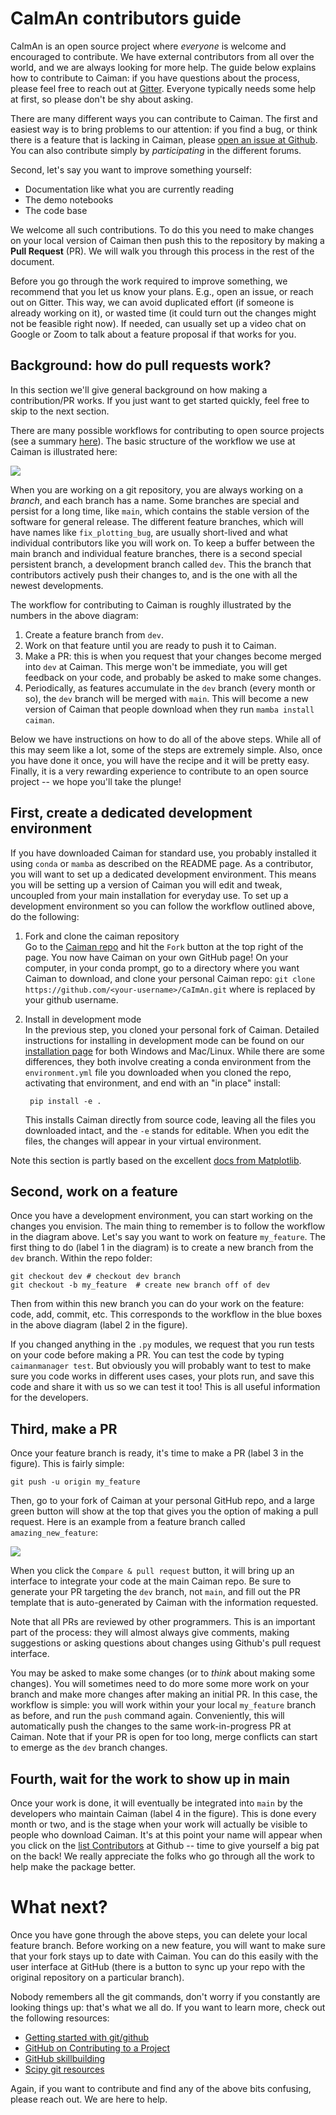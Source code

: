# CaImAn contributors guide
CaImAn is an open source project where *everyone* is welcome and encouraged to contribute. We have external contributors from all over the world, and we are always looking for more help. The guide below explains how to contribute to Caiman: if you have questions about the process, please feel free to reach out at [Gitter](https://app.gitter.im/#/room/#agiovann_Constrained_NMF:gitter.im). Everyone typically needs some help at first, so please don't be shy about asking. 

There are many different ways you can contribute to Caiman. The first and easiest way is to bring problems to our attention: if you find a bug, or think there is a feature that is lacking in Caiman, please [open an issue at Github](https://github.com/flatironinstitute/CaImAn/issues). You can also contribute simply by *participating* in the different forums.   

Second, let's say you want to improve something yourself:

- Documentation like what you are currently reading
- The demo notebooks
- The code base

We welcome all such contributions. To do this you need to make changes on your local version of Caiman then push this to the repository by making a **Pull Request** (PR). We will walk you through this process in the rest of the document. 

Before you go through the work required to improve something, we recommend that you let us know your plans. E.g., open an issue, or reach out on Gitter. This way, we can avoid duplicated effort (if someone is already working on it), or wasted time (it could turn out the changes might not be feasible right now). If needed, can usually set up a video chat on Google or Zoom to talk about a feature proposal if that works for you.

## Background: how do pull requests work?
In this section we'll give general background on how making a contribution/PR works. If you just want to get started quickly, feel free to skip to the next section.

There are many possible workflows for contributing to open source projects (see a summary [here](https://docs.gitlab.com/ee/topics/gitlab_flow.html)). The basic structure of the workflow we use at Caiman is illustrated here:

<img src="docs/img/gitflow.jpg">

When you are working on a git repository, you are always working on a *branch*, and each branch has a name. Some branches are special and persist for a long time,  like `main`, which contains the stable version of the software for general release. The different feature branches, which will have names like `fix_plotting_bug`, are usually short-lived and what individual contributors like you will work on. To keep a buffer between the main branch and individual feature branches, there is a second special persistent branch, a development branch called `dev`. This the branch that contributors actively push their changes to, and is the one with all the newest developments.

The workflow for contributing to Caiman is roughly illustrated by the numbers in the above diagram:
1) Create a feature branch from `dev`.
2) Work on that feature until you are ready to push it to Caiman.
3) Make a PR: this is when you request that your changes become merged into `dev` at Caiman. This merge won't be immediate, you will get feedback on your code, and probably be asked to make some changes. 
4) Periodically, as features accumulate in the `dev` branch (every month or so), the `dev` branch will be merged with `main`. This will become a new version of Caiman that people download when they run `mamba install caiman`. 

Below we have instructions on how to do all of the above steps. While all of this may seem like a lot, some of the steps are extremely simple. Also, once you have done it once, you will have the recipe and it will be pretty easy. Finally, it is a very rewarding experience to contribute to an open source project -- we hope you'll take the plunge!

## First, create a dedicated development environment
If you have downloaded Caiman for standard use, you probably installed it using `conda` or `mamba` as described on the README page. As a contributor, you will want to set up a dedicated development environment. This means you will be setting up a version of Caiman you will edit and tweak, uncoupled from your main installation for everyday use. To set up a development environment so you can follow the workflow outlined above, do the following:

1. Fork and clone the caiman repository    
Go to the [Caiman repo](https://github.com/flatironinstitute/CaImAn) and hit the `Fork` button at the top right of the page. You now have Caiman on your own GitHub page! On your computer, in your conda prompt, go to a directory where you want Caiman to download, and clone your personal Caiman repo: `git clone https://github.com/<your-username>/CaImAn.git` where <your-username> is replaced by your github username.
2. Install in development mode   
In the previous step, you cloned your personal fork of Caiman. Detailed instructions for installing in development mode can be found on our [installation page](./docs/source/Installation.rst) for both Windows and Mac/Linux. While there are some differences, they both involve creating a conda environment from the `environment.yml` file you downloaded when you cloned the repo, activating that environment, and end with an "in place" install:

        pip install -e . 

    This installs Caiman directly from source code, leaving all the files you downloaded intact, and the `-e` stands for editable. When you edit the files, the changes will appear in your virtual environment.

Note this section is partly based on the excellent [docs from Matplotlib](https://matplotlib.org/devdocs/devel/development_setup.html#installing-for-devs).


## Second, work on a feature 
Once you have a development environment, you can start working on the changes you envision. The main thing to remember is to follow the workflow in the diagram above. Let's say you want to work on feature `my_feature`. The first thing to do (label 1 in the diagram) is to create a new branch from the `dev` branch. Within the repo folder:

    git checkout dev # checkout dev branch        
    git checkout -b my_feature  # create new branch off of dev

Then from within this new branch you can do your work on the feature: code, add, commit, etc. This corresponds to the workflow in the blue boxes in the above diagram (label 2 in the figure).

If you changed anything in the `.py` modules, we request that you run tests on your code before making a PR. You can test the code by typing `caimanmanager test`. But obviously you will probably
want to test to make sure you code works in different uses cases, your plots run, and save this code and share it with us so we can test it too! This is all useful information for the developers.

## Third, make a PR
Once your feature branch is ready, it's time to make a PR (label 3 in the figure). This is fairly simple:

    git push -u origin my_feature

Then, go to your fork of Caiman at your personal GitHub repo, and a large green button will show at the top that gives you the option of making a pull request. Here is an example from a feature branch called `amazing_new_feature`: 

<img src="docs/img/pull_request.jpg">

When you click the `Compare & pull request` button, it will bring up an interface to integrate your code at the main Caiman repo. Be sure to generate your PR targeting the `dev` branch, not `main`, and fill out the PR template that is auto-generated by Caiman with the information requested. 

Note that all PRs are reviewed by other programmers. This is an important part of the process: they will almost always give comments, making suggestions or asking questions about changes using Github's pull request interface. 

You may be asked to make some changes (or to *think* about making some changes). You will sometimes need to do more some more work on your branch and make more changes after making an initial PR. In this case, the workflow is simple: you will work within your your local `my_feature` branch as before, and run the `push` command again. Conveniently, this will automatically push the changes to the same work-in-progress PR at Caiman. Note that if your PR is open for too long, merge conflicts can start to emerge as the `dev` branch changes.

## Fourth, wait for the work to show up in main
Once your work is done, it will eventually be integrated into `main`  by the developers who maintain Caiman (label 4 in the figure). This is done every month or two, and is the stage when your work will actually be visible to people who download Caiman. It's at this point your name will appear when you click on the [list Contributors](https://github.com/flatironinstitute/CaImAn/graphs/contributors) at Github -- time to give yourself a big pat on the back! We really appreciate the folks who go through all the work to help make the package better.

# What next?
Once you have gone through the above steps, you can delete your local feature branch. Before working on a new feature, you will want to make sure that your fork stays up to date with Caiman. You can do this easily with the user interface at GitHub (there is a button to sync up your repo with the original repository on a particular branch). 

Nobody remembers all the git commands, don't worry if you constantly are looking things up: that's what we all do. If you want to learn more, check out the following resources:

* [Getting started with git/github](https://github.com/EricThomson/git_learn)
* [GitHub on Contributing to a Project](https://git-scm.com/book/en/v2/GitHub-Contributing-to-a-Project)
* [GitHub skillbuilding](https://skills.github.com/)
* [Scipy git resources](https://docs.scipy.org/doc/scipy/dev/gitwash/gitwash.html#using-git)

Again, if you want to contribute and find any of the above bits confusing, please reach out. We are here to help.





